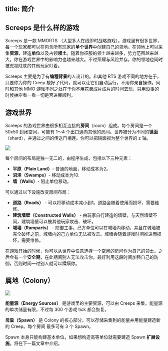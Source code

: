 title: 简介
---

## Screeps 是什么样的游戏

Screeps 是一款 MMORTS （大型多人在线即时战略游戏）。游戏里有很多世界，每一个玩家都可以在包含所有玩家的**单个世界**中创建自己的领地。在领地上可以采集**资源**，建造**单位**以及占领**领土**。随着你征服的领土越来越多，势力范围越来越大，你在游戏世界中的影响力也越来越大。不过荣耀与风险并存，你的领地也同时被虎视眈眈的其他玩家盯着。

Screeps 主要是为了有**编程背景**的人设计的。和其他 RTS 游戏不同的地方在于，只要你为你的 Creep 敲好了代码，就可以让它们自动运行，不用你亲自操作。同时和其他 MMO 游戏不同之处在于你不用花费成片成片的时间去玩，只用没事的时候抽空看一看一切是否进展顺利。

## 游戏世界

Screeps 的游戏世界由很多相互连接的**房间**（room）组成。每个房间是一个 50x50 封闭空间，可能有 1～4 个出口通向其他的房间。世界被分为不同的**镜面**（shard），并通过之间的传送门相连。你可以把镜面视为整个世界的 z 轴。

![](img/shards.png)

每个房间的布局是独一无二的，由程序生成，包括以下三种元素：

* **平原（Plain Land）**- 普通的地面，移动成本为2。
* **沼泽（Swamps）**- 移动成本为10.
* **墙（Walls）**- 阻止单位移动。

可以通过以下设施改变房间布局：

* **道路（Roads）** - 可以将移动成本减小到1。道路会随着使用而损坏，需要维修。
* **建筑墙壁（Constructed Walls）** - 由玩家自行建造的墙壁。与天然墙壁不同，建筑墙壁可以被其他玩家攻击、破坏。
* **城墙（Ramparts）** - 防御工事。己方单位可以在城墙内移动，并且在城墙被完全破坏之前，城墙内的己方单位无法被攻击。城墙会随着游戏时间推进而损坏，需要维修。

在游戏开始的时候，你可以从世界中任意选择一个空闲的房间作为自己的领土。之后会有一个**安全期**，在此期间别人无法攻击你，最好利用这段时间加强自己的防御，否则时间一过别人就可以蹂躏你。

## 属地（Colony）

**![](img/colony-center.png)**

**能量源（Energy Sources）** 是游戏里的主要资源，可以由 Creeps 采集。能量源的单次储量有限，不过每 300 个游戏 tick 都会恢复。

**母巢（Spawn）** 是 Colony 的核心部分。可以存储采集到的能量并用能量建造新的 Creep。每个房间 最多可有 3 个 Spawn。

Spawn 本身只能构建基本单位，如果想构造高等单位就需要建造 Spawn **扩展设施**。将在下一篇文章中介绍。
